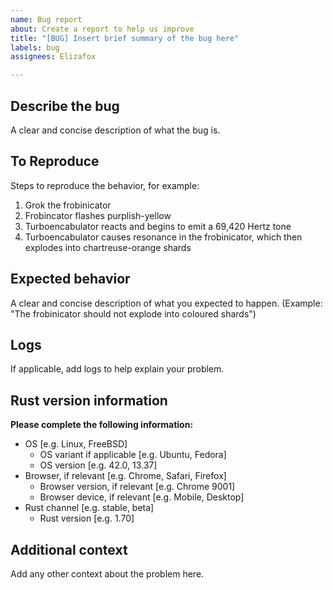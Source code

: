 ```yaml
---
name: Bug report
about: Create a report to help us improve
title: "[BUG] Insert brief summary of the bug here"
labels: bug
assignees: Elizafox

---
```


## Describe the bug
A clear and concise description of what the bug is.

## To Reproduce
Steps to reproduce the behavior, for example:
1. Grok the frobinicator
2. Frobincator flashes purplish-yellow
3. Turboencabulator reacts and begins to emit a 69,420 Hertz tone
4. Turboencabulator causes resonance in the frobinicator, which then explodes into chartreuse-orange shards

## Expected behavior
A clear and concise description of what you expected to happen. (Example: "The frobinicator should not explode into coloured shards")

## Logs
If applicable, add logs to help explain your problem.

## Rust version information
**Please complete the following information:**
- OS [e.g. Linux, FreeBSD]
  - OS variant if applicable [e.g. Ubuntu, Fedora]
  - OS version [e.g. 42.0, 13.37]
- Browser, if relevant [e.g. Chrome, Safari, Firefox]
  - Browser version, if relevant [e.g. Chrome 9001]
  - Browser device, if relevant [e.g. Mobile, Desktop]
- Rust channel [e.g. stable, beta]
  - Rust version [e.g. 1.70]

## Additional context
Add any other context about the problem here.

<!-- Addenum: Make sure to add appropriate labels to the bug. This helps us triage the issue. --!>
